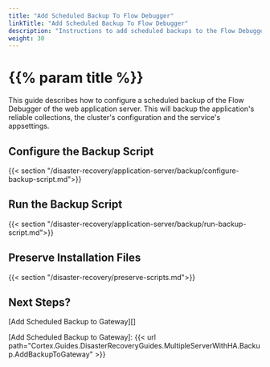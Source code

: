 ```yaml
---
title: "Add Scheduled Backup To Flow Debugger"
linkTitle: "Add Scheduled Backup To Flow Debugger"
description: "Instructions to add scheduled backups to the Flow Debugger."
weight: 30
---
```


# {{% param title %}}

This guide describes how to configure a scheduled backup of the Flow Debugger of the web application server. This will backup the application's reliable collections, the cluster's configuration and the service's appsettings.

## Configure the Backup Script

{{< section "/disaster-recovery/application-server/backup/configure-backup-script.md">}}

## Run the Backup Script

{{< section "/disaster-recovery/application-server/backup/run-backup-script.md">}}

## Preserve Installation Files

{{< section "/disaster-recovery/preserve-scripts.md">}}

## Next Steps?

[Add Scheduled Backup to Gateway][]

[Add Scheduled Backup to Gateway]: {{< url path="Cortex.Guides.DisasterRecoveryGuides.MultipleServerWithHA.Backup.AddBackupToGateway" >}}